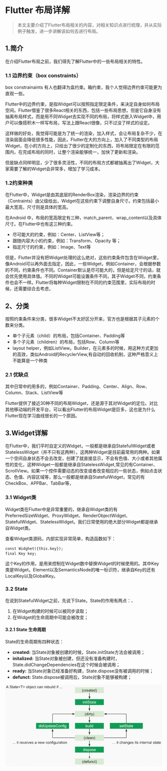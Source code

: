 # Flutter 布局详解

> 本文主要介绍了Flutter布局相关的内容，对相关知识点进行梳理，并从实际例子触发，进一步讲解该如何去进行布局。

## 1.简介

在介绍Flutter布局之前，我们得先了解Flutter中的一些布局相关的特性。

### 1.1 边界约束（box constraints）

box constrainaints 有人也翻译为盒约束。箱约束，我个人觉得边界约束可能更为直观一些。  

Flutter中的边界约束，是指Widget可以按照指定限定条件，来决定自身如何布局空间。Flutter借鉴了很多React相关的东西，包括一些布局思想，但是它自身没有抽离布局样式，而是用不同Widget去实现不同的布局，将样式嵌入Widget中，用户可以像搭积木一样写布局，写法上跟React很像，只不过没了样式的设定。

这样做的好处，我觉得可能是为了统一的渲染，加入样式，会让布局复杂不少，在渲染层面会降低很多性能，因此，Flutter在大的方向上，加入了不同类型的布局Widget，在小的方向上，只给出了很少的定制化的东西，将布局限定在有限的范围内，在完成布局的同时，让整个渲染能够统一，加快了更新和渲染。

但是缺点同样明显，少了很多灵活性，不同的布局方式都被抽离出了Widget，大家需要了解的Widget会非常多，增加了学习成本。

### 1.2约束种类

在Flutter中，Widget是由其底层的RenderBox渲染，渲染边界的约束（Contraints）由父级给出，Widget在这些约束下调整自身尺寸。约束包括最小最大宽高，尺寸则是具体的宽高。

在Android 中，布局的宽高限定有三种，match_parent、wrap_content以及具体尺寸。在Flutter中也有这三种约束。

* 尽可能大的约束，例如：Center、ListView等；
* 跟随内容大小的约束，例如：Transform、Opacity 等；
* 指定尺寸的约束，例如：Image、Text等

但是，Flutter并没有把Widget处理的这么绝对，这些约束条件包含在Widget里，像Android可以再外面去指定，因此，一些Widget，例如Container，会根据参数的不同，约束条件也不同。Container默认是尽可能大的，但是给定尺寸的话，就会优先使用具体值。不同的Widget可能设置条件不同，其子Widget不同，约束条件也会不一样。Flutter将每种Widget限制在不同的约束范围里，实际布局的时候，还需要综合去考虑，

## 2、分类

按照约束条件来分类，很多Widget不太好区分开来，官方也是根据其子元素的个数来分类。

* 单个子元素（child）的布局，包括Container、Padding等
* 多个子元素（children）的布局，包括Row、Column等
* layout helper，例如ListView。Builder，在元素多的时候，用这种方式更加的高效，类似Android的RecyclerView,有自动的回收机制，这种严格意义上不能算是一个种类

### 2.1 优缺点

其中日常中的用多的，例如Container、Padding、Center、Align、Row、Column、Stack、ListView等

Flutter提供了接近30种不同的布局Widget，还是源于其对Widget的定位。对比其他移动端的开发平台，可以看出Flutter的布局Widget是巨多，这也是为什么Flutter现在学习曲线很长的一个原因。 

## 3.Widget详解

在Flutter中，我们平时自定义的Widget，一般都是继承自StatefulWidget或者StatelessWidget（并不只有这两种），这两种Widget是目前最常用的两种。如果一个空间自身状态不会去改变，创建了就直接显示，不会有色值、大小或者其他属性的变化，这种Widget一般都是继承自StatelessWidget,常见的有Container、ScrollView。如果一个控件需要动态的改变或者改变相应的一些状态，例如点击状态、色值、内容区域等，那么一般都是继承自StatefulWidget，常见的有CheckBox、APPBar、TabBar等，

### 3.1 Widget类

Widget类在Flutter中是非常重要的，继承自Widget类的有PreferredSizeWidget、ProxyWidget、RenderObjectWidget、StatefulWidget、StatelessWidget。我们日常使用的绝大部分Widget都是继承自Widget类。

查看Widget类源码，内部实现非常简单，构造函数如下：

```
const Widghet({this.key});
final Key key;
```
这个Key的作用，是用来控制在Widget数中替换Widget的时候使用的。其中Key类是Widget，Element以及SemanticsNode的唯一标识符，继承自Key的还有LocalKey以及GlobalKey。

### 3.2 State

在说到StatefulWidget之前，先说下State。State的作用有两点：、

1. 在Widget构建的时候可以被同步读取；
2. 在Widget的生命周期中可能会被改变；

#### 3.2.1 State 生命周期

State的生命周期有四种状态：
 
 * **created:** 当State对象被创建的时候，State.initState方法会被调用；
 * **initalized:** 当State对象被创建，但还没有准备构建时，State.didChangeDependencies在这个时候会被调用；
 * **ready:** 当State对象已经准备好构建，State.dispose没有被调用的时候；
 * **defunct:** State.dispose被调用后，State对象不能够被构建；



 ![图片](../images\687474703a2f2f776879736f6469616f2e636f6d2f696d616765732f53746174652532304c6966654379636c652e706e67.png)









